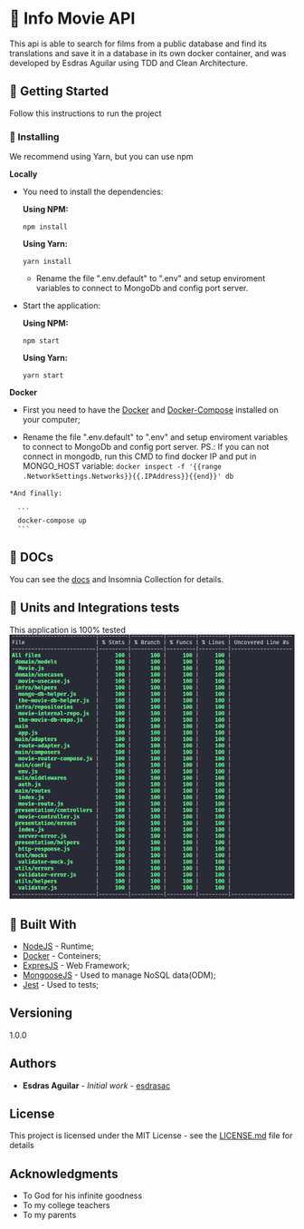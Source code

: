 # :rocket: Info Movie API

This api is able to search for films from a public database and find its translations and save it in a database in its own docker container, and was developed by Esdras Aguilar using TDD and Clean Architecture.

## :vertical_traffic_light: Getting Started

Follow this instructions to run the project

### :minidisc: Installing

We recommend using Yarn, but you can use npm

  **Locally**
 
  * You need to install the dependencies: 
  
    **Using NPM:**
    ```
    npm install
    ```
    **Using Yarn:**
    ```
    yarn install
    ```
    * Rename the file ".env.default" to ".env" and setup enviroment variables to connect to MongoDb and config port server.
    
  * Start the application:
  
    **Using NPM:**
    ```
    npm start
    ```
    **Using Yarn:**
    ```
    yarn start
    ```

  **Docker**

   * First you need to have the [Docker](https://hub.docker.com/_/node/) and [Docker-Compose](https://docs.docker.com/compose/install/) installed on your computer;

   * Rename the file ".env.default" to ".env" and setup enviroment variables to connect to MongoDb and config port server. PS.: If you can not connect in mongodb, run this CMD to find docker IP and put in MONGO_HOST variable:
    ```
    docker inspect -f '{{range .NetworkSettings.Networks}}{{.IPAddress}}{{end}}' db
    ```

    *And finally:

      ```
      docker-compose up
      ```
    
## :minidisc: DOCs
  You can see the [docs](https://github.com/esdrasac/api-info-movie-clean-code-tdd/blob/master/public/docs/) and Insomnia Collection for details.

## :minidisc: Units and Integrations tests  
  This application is 100% tested ![tested](https://github.com/esdrasac/api-info-movie-clean-code-tdd/blob/master/public/assets/tests.png)



## :hammer: Built With

* [NodeJS](https://nodejs.org/en/docs/) - Runtime;
* [Docker](https://hub.docker.com/_/node/) - Conteiners;
* [ExpresJS](https://expressjs.com/) - Web Framework;
* [MongooseJS](https://mongoosejs.com/) - Used to manage NoSQL data(ODM);
* [Jest](https://jestjs.io/) - Used to tests;

## Versioning

1.0.0

## Authors

* **Esdras Aguilar** - *Initial work* - [esdrasac](https://github.com/esdrasac)

## License

This project is licensed under the MIT License - see the [LICENSE.md](https://github.com/esdrasac/chatbot/blob/master/LICENSE) file for details

## Acknowledgments

* To God for his infinite goodness
* To my college teachers
* To my parents

